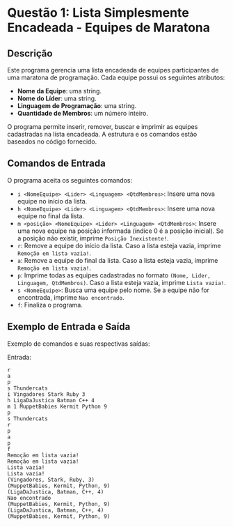 # Questão 1: Lista Simplesmente Encadeada - Equipes de Maratona

## Descrição

Este programa gerencia uma lista encadeada de equipes participantes de uma maratona de programação. Cada equipe possui os seguintes atributos:

- **Nome da Equipe**: uma string.
- **Nome do Líder**: uma string.
- **Linguagem de Programação**: uma string.
- **Quantidade de Membros**: um número inteiro.

O programa permite inserir, remover, buscar e imprimir as equipes cadastradas na lista encadeada. A estrutura e os comandos estão baseados no código fornecido.

## Comandos de Entrada

O programa aceita os seguintes comandos:

- `i <NomeEquipe> <Lider> <Linguagem> <QtdMembros>`: Insere uma nova equipe no início da lista.
- `h <NomeEquipe> <Lider> <Linguagem> <QtdMembros>`: Insere uma nova equipe no final da lista.
- `m <posição> <NomeEquipe> <Lider> <Linguagem> <QtdMembros>`: Insere uma nova equipe na posição informada (índice 0 é a posição inicial). Se a posição não existir, imprime `Posição Inexistente!`.
- `r`: Remove a equipe do início da lista. Caso a lista esteja vazia, imprime `Remoção em lista vazia!`.
- `a`: Remove a equipe do final da lista. Caso a lista esteja vazia, imprime `Remoção em lista vazia!`.
- `p`: Imprime todas as equipes cadastradas no formato `(Nome, Lider, Linguagem, QtdMembros)`. Caso a lista esteja vazia, imprime `Lista vazia!`.
- `s <NomeEquipe>`: Busca uma equipe pelo nome. Se a equipe não for encontrada, imprime `Nao encontrado`.
- `f`: Finaliza o programa.

## Exemplo de Entrada e Saída

Exemplo de comandos e suas respectivas saídas:

Entrada:
```plaintext
r
a
p
s Thundercats
i Vingadores Stark Ruby 3
h LigaDaJustica Batman C++ 4
m 1 MuppetBabies Kermit Python 9
p
s Thundercats
r
p
a
p
f
Remoção em lista vazia!
Remoção em lista vazia!
Lista vazia!
Lista vazia!
(Vingadores, Stark, Ruby, 3)
(MuppetBabies, Kermit, Python, 9)
(LigaDaJustica, Batman, C++, 4)
Nao encontrado
(MuppetBabies, Kermit, Python, 9)
(LigaDaJustica, Batman, C++, 4)
(MuppetBabies, Kermit, Python, 9)
```
